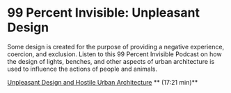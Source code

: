 # 99 Percent Invisible: Unpleasant Design

Some design is created for the purpose of providing a negative experience, coercion, and exclusion. Listen to this 99 Percent Invisible Podcast on how the design of lights, benches, and other aspects of urban architecture is used to influence the actions of people and animals.
  
[Unpleasant Design and Hostile Urban Architecture](http://99percentinvisible.org/episode/unpleasant-design-hostile-urban-architecture/) ** (17:21 min)**